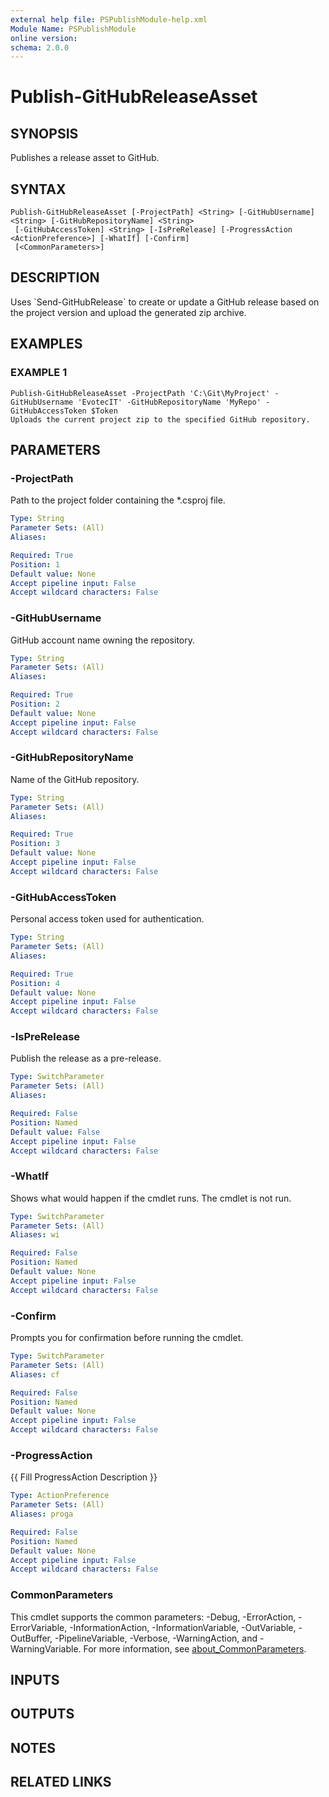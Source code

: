 ```yaml
---
external help file: PSPublishModule-help.xml
Module Name: PSPublishModule
online version:
schema: 2.0.0
---
```


# Publish-GitHubReleaseAsset

## SYNOPSIS
Publishes a release asset to GitHub.

## SYNTAX

```
Publish-GitHubReleaseAsset [-ProjectPath] <String> [-GitHubUsername] <String> [-GitHubRepositoryName] <String>
 [-GitHubAccessToken] <String> [-IsPreRelease] [-ProgressAction <ActionPreference>] [-WhatIf] [-Confirm]
 [<CommonParameters>]
```

## DESCRIPTION
Uses \`Send-GitHubRelease\` to create or update a GitHub release based on the
project version and upload the generated zip archive.

## EXAMPLES

### EXAMPLE 1
```
Publish-GitHubReleaseAsset -ProjectPath 'C:\Git\MyProject' -GitHubUsername 'EvotecIT' -GitHubRepositoryName 'MyRepo' -GitHubAccessToken $Token
Uploads the current project zip to the specified GitHub repository.
```

## PARAMETERS

### -ProjectPath
Path to the project folder containing the *.csproj file.

```yaml
Type: String
Parameter Sets: (All)
Aliases:

Required: True
Position: 1
Default value: None
Accept pipeline input: False
Accept wildcard characters: False
```

### -GitHubUsername
GitHub account name owning the repository.

```yaml
Type: String
Parameter Sets: (All)
Aliases:

Required: True
Position: 2
Default value: None
Accept pipeline input: False
Accept wildcard characters: False
```

### -GitHubRepositoryName
Name of the GitHub repository.

```yaml
Type: String
Parameter Sets: (All)
Aliases:

Required: True
Position: 3
Default value: None
Accept pipeline input: False
Accept wildcard characters: False
```

### -GitHubAccessToken
Personal access token used for authentication.

```yaml
Type: String
Parameter Sets: (All)
Aliases:

Required: True
Position: 4
Default value: None
Accept pipeline input: False
Accept wildcard characters: False
```

### -IsPreRelease
Publish the release as a pre-release.

```yaml
Type: SwitchParameter
Parameter Sets: (All)
Aliases:

Required: False
Position: Named
Default value: False
Accept pipeline input: False
Accept wildcard characters: False
```

### -WhatIf
Shows what would happen if the cmdlet runs.
The cmdlet is not run.

```yaml
Type: SwitchParameter
Parameter Sets: (All)
Aliases: wi

Required: False
Position: Named
Default value: None
Accept pipeline input: False
Accept wildcard characters: False
```

### -Confirm
Prompts you for confirmation before running the cmdlet.

```yaml
Type: SwitchParameter
Parameter Sets: (All)
Aliases: cf

Required: False
Position: Named
Default value: None
Accept pipeline input: False
Accept wildcard characters: False
```

### -ProgressAction
{{ Fill ProgressAction Description }}

```yaml
Type: ActionPreference
Parameter Sets: (All)
Aliases: proga

Required: False
Position: Named
Default value: None
Accept pipeline input: False
Accept wildcard characters: False
```

### CommonParameters
This cmdlet supports the common parameters: -Debug, -ErrorAction, -ErrorVariable, -InformationAction, -InformationVariable, -OutVariable, -OutBuffer, -PipelineVariable, -Verbose, -WarningAction, and -WarningVariable. For more information, see [about_CommonParameters](http://go.microsoft.com/fwlink/?LinkID=113216).

## INPUTS

## OUTPUTS

## NOTES

## RELATED LINKS
